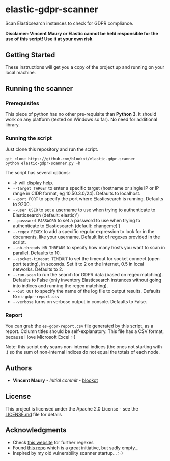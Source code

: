 # elastic-gdpr-scanner

Scan Elasticsearch instances to check for GDPR compliance.

**Disclamer: Vincent Maury or Elastic cannot be held responsible for the use of this script! Use it at your own risk**

## Getting Started

These instructions will get you a copy of the project up and running on your local machine.

## Running the scanner

### Prerequisites

This piece of python has no other pre-requisite than **Python 3**.
It should work on any platform (tested on Windows so far).
No need for additional library.

### Running the script

Just clone this repository and run the script.

```
git clone https://github.com/blookot/elastic-gdpr-scanner
python elastic-gdpr-scanner.py -h
```

The script has several options:
* `-h` will display help.
* `--target TARGET` to enter a specific target (hostname or single IP or IP range in CIDR format, eg 10.50.3.0/24). Defaults to localhost.
* `--port PORT` to specify the port where Elasticsearch is running. Defaults to 9200.
* `--user USER` to set a username to use when trying to authenticate to Elasticsearch (default: elastic)')
* `--password PASSWORD` to set a password to use when trying to authenticate to Elasticsearch (default: changeme)')
* `--regex REGEX` to add a specific regular expression to look for in the documents, like your username. Default list of regexes provided in the script.
* `--nb-threads NB_THREADS` to specify how many hosts you want to scan in parallel. Defaults to 10.
* `--socket-timeout TIMEOUT` to set the timeout for socket connect (open port testing), in seconds. Set it to 2 on the Internet, 0.5 in local networks. Defaults to 2.
* `--run-scan` to run the search for GDPR data (based on regex matching). Defaults to False (only inventory Elasticsearch instances without going into indices and running the regex matching).
* `--out OUT` to specify the name of the log file to output results. Defaults to `es-gdpr-report.csv`
* `--verbose` turns on verbose output in console. Defaults to False.

### Report

You can grab the `es-gdpr-report.csv` file generated by this script, as a report. Column titles should be self-explanatory.
This file has a CSV format, because I love Microsoft Excel :-)

Note: this script only scans non-internal indices (the ones not starting with .) so the sum of non-internal indices do not equal the totals of each node.

## Authors

* **Vincent Maury** - *Initial commit* - [blookot](https://github.com/blookot)

## License

This project is licensed under the Apache 2.0 License - see the [LICENSE.md](LICENSE.md) file for details

## Acknowledgments

* Check [this website](https://ipsec.pl/data-protection/2012/european-personal-data-regexp-patterns.html) for further regexes
* Found [this repo](https://github.com/tvfischer/gdpr-data-patterns-detection) which is a great initiative, but sadly empty...
* Inspired by my old vulnerability scanner startup... :-)
